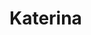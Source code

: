 # Katerina
<html>
<head>
<meta charset="utf-8>
</head>
<body>
<h1>Cайт вчителя інформатики Бокій Катерини</h1>
               <h3>Викладання інформатики в школі</h3>
  <p>Якщо Ваше хобі — комп’ютер, не сумнівайтеся, що одного дня ваше хобі стане класною професією, високооплачуваною та цікавою.</p>
 </body>
 </html>
